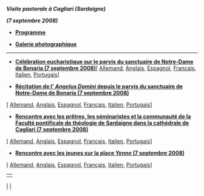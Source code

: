 ***Visite pastorale à Cagliari (Sardaigne)***

***(7 septembre 2008)***

- **[Programme](/content/benedict-xvi/fr/travels/2008/documents/trav_ben-xvi_cagliari-program_20080907.html)**


- **[Galerie photographique](http://www.vatican.va/news_services/liturgy/photogallery/2008/07092008/index.html)**


* * *

- **[Célébration eucharistique sur le parvis du sanctuaire de Notre-Dame de Bonaria (7 septembre 2008)](/content/benedict-xvi/fr/homilies/2008/documents/hf_ben-xvi_hom_20080907_cagliari.html)**\[ [Allemand](/content/benedict-xvi/de/homilies/2008/documents/hf_ben-xvi_hom_20080907_cagliari.html), [Anglais](/content/benedict-xvi/en/homilies/2008/documents/hf_ben-xvi_hom_20080907_cagliari.html), [Espagnol](/content/benedict-xvi/es/homilies/2008/documents/hf_ben-xvi_hom_20080907_cagliari.html), [Français](/content/benedict-xvi/fr/homilies/2008/documents/hf_ben-xvi_hom_20080907_cagliari.html), [Italien](/content/benedict-xvi/it/homilies/2008/documents/hf_ben-xvi_hom_20080907_cagliari.html), [Portugais](/content/benedict-xvi/pt/homilies/2008/documents/hf_ben-xvi_hom_20080907_cagliari.html)\]

- **[Récitation de l' *Angelus Domini* depuis le parvis du sanctuaire de Notre-Dame de Bonaria (7 septembre 2008)](/content/benedict-xvi/fr/angelus/2008/documents/hf_ben-xvi_ang_20080907_cagliari.html)**

\[ [Allemand](/content/benedict-xvi/de/angelus/2008/documents/hf_ben-xvi_ang_20080907_cagliari.html), [Anglais](/content/benedict-xvi/en/angelus/2008/documents/hf_ben-xvi_ang_20080907_cagliari.html), [Espagnol](/content/benedict-xvi/es/angelus/2008/documents/hf_ben-xvi_ang_20080907_cagliari.html), [Français](/content/benedict-xvi/fr/angelus/2008/documents/hf_ben-xvi_ang_20080907_cagliari.html), [Italien](/content/benedict-xvi/it/angelus/2008/documents/hf_ben-xvi_ang_20080907_cagliari.html), [Portugais](/content/benedict-xvi/pt/angelus/2008/documents/hf_ben-xvi_ang_20080907_cagliari.html)\]

- **[Rencontre avec les prêtres, les séminaristes et la communauté de la Faculté pontificale de théologie de Sardaigne dans la cathédrale de Cagliari (7 septembre 2008)](/content/benedict-xvi/fr/speeches/2008/september/documents/hf_ben-xvi_spe_20080907_cagliari-cattedrale.html)**

\[ [Allemand](/content/benedict-xvi/de/speeches/2008/september/documents/hf_ben-xvi_spe_20080907_cagliari-cattedrale.html), [Anglais](/content/benedict-xvi/en/speeches/2008/september/documents/hf_ben-xvi_spe_20080907_cagliari-cattedrale.html), [Espagnol](/content/benedict-xvi/es/speeches/2008/september/documents/hf_ben-xvi_spe_20080907_cagliari-cattedrale.html), [Français](/content/benedict-xvi/fr/speeches/2008/september/documents/hf_ben-xvi_spe_20080907_cagliari-cattedrale.html), [Italien](/content/benedict-xvi/it/speeches/2008/september/documents/hf_ben-xvi_spe_20080907_cagliari-cattedrale.html), [Portugais](/content/benedict-xvi/pt/speeches/2008/september/documents/hf_ben-xvi_spe_20080907_cagliari-cattedrale.html)\]

- **[Rencontre avec les jeunes sur la place *Yenne* (7 septembre 2008)](/content/benedict-xvi/fr/speeches/2008/september/documents/hf_ben-xvi_spe_20080907_cagliari-giovani.html)**

\[ [Allemand](/content/benedict-xvi/de/speeches/2008/september/documents/hf_ben-xvi_spe_20080907_cagliari-giovani.html), [Anglais](/content/benedict-xvi/en/speeches/2008/september/documents/hf_ben-xvi_spe_20080907_cagliari-giovani.html), [Espagnol](/content/benedict-xvi/es/speeches/2008/september/documents/hf_ben-xvi_spe_20080907_cagliari-giovani.html), [Français](/content/benedict-xvi/fr/speeches/2008/september/documents/hf_ben-xvi_spe_20080907_cagliari-giovani.html), [Italien](/content/benedict-xvi/it/speeches/2008/september/documents/hf_ben-xvi_spe_20080907_cagliari-giovani.html), [Portugais](/content/benedict-xvi/pt/speeches/2008/september/documents/hf_ben-xvi_spe_20080907_cagliari-giovani.html)\]

|     |
| --- |
|  |

|
|